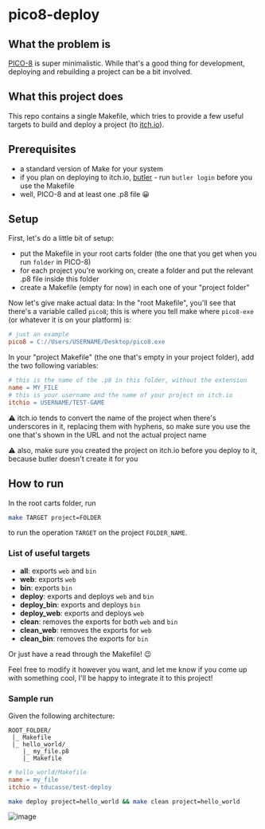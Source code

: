 # pico8-deploy
## What the problem is
[PICO-8](https://www.lexaloffle.com/pico-8.php) is super minimalistic. While that's a good thing for development, deploying and rebuilding a project can be a bit involved.

## What this project does
This repo contains a single Makefile, which tries to provide a few useful targets to build and deploy a project (to [itch.io](https://itch.io/)).

## Prerequisites
- a standard version of Make for your system
- if you plan on deploying to itch.io, [butler](https://itch.io/docs/butler/) - run `butler login` before you use the Makefile
- well, PICO-8 and at least one .p8 file 😀

## Setup
First, let's do a little bit of setup:
- put the Makefile in your root carts folder (the one that you get when you run `folder` in PICO-8)
- for each project you're working on, create a folder and put the relevant .p8 file inside this folder
- create a Makefile (empty for now) in each one of your "project folder"

Now let's give make actual data:
In the "root Makefile", you'll see that there's a variable called `pico8`; this is where you tell make where `pico8-exe` (or whatever it is on your platform) is:
```Makefile
# just an example
pico8 = C://Users/USERNAME/Desktop/pico8.exe
```
In your "project Makefile" (the one that's empty in your project folder), add the two following variables:
```Makefile
# this is the name of the .p8 in this folder, without the extension
name = MY_FILE
# this is your username and the name of your project on itch.io
itchio = USERNAME/TEST-GAME
```
⚠ itch.io tends to convert the name of the project when there's underscores in it, replacing them with hyphens, so make sure you use the one that's shown in the URL and not the actual project name

⚠ also, make sure you created the project on itch.io before you deploy to it, because butler doesn't create it for you

## How to run
In the root carts folder, run
```sh
make TARGET project=FOLDER
```
to run the operation `TARGET` on the project `FOLDER_NAME`.

### List of useful targets
- **all**: exports `web` and `bin`
- **web**: exports `web`
- **bin**: exports `bin`
- **deploy**: exports and deploys `web` and `bin`
- **deploy_bin**: exports and deploys `bin`
- **deploy_web**: exports and deploys `web`
- **clean**: removes the exports for both `web` and `bin`
- **clean_web**: removes the exports for `web`
- **clean_bin**: removes the exports for `bin`
 
Or just have a read through the Makefile! 😉

Feel free to modify it however you want, and let me know if you come up with something cool, I'll be happy to integrate it to this project!

### Sample run
Given the following architecture:
```
ROOT_FOLDER/
 |_ Makefile
 |_ hello_world/
    |_ my_file.p8
    |_ Makefile
```
```Makefile
# hello_world/Makefile
name = my_file
itchio = tducasse/test-deploy
```
```sh
make deploy project=hello_world && make clean project=hello_world
```
![image](https://user-images.githubusercontent.com/11507599/120108688-ae218c00-c1a9-11eb-8aad-b86b9d7e4186.png)
